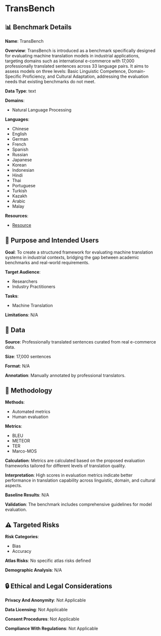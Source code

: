 # TransBench

## 📊 Benchmark Details

**Name**: TransBench

**Overview**: TransBench is introduced as a benchmark specifically designed for evaluating machine translation models in industrial applications, targeting domains such as international e-commerce with 17,000 professionally translated sentences across 33 language pairs. It aims to assess models on three levels: Basic Linguistic Competence, Domain-Specific Proficiency, and Cultural Adaptation, addressing the evaluation needs that existing benchmarks do not meet.

**Data Type**: text

**Domains**:
- Natural Language Processing

**Languages**:
- Chinese
- English
- German
- French
- Spanish
- Russian
- Japanese
- Korean
- Indonesian
- Hindi
- Thai
- Portuguese
- Turkish
- Kazakh
- Arabic
- Malay

**Resources**:
- [Resource](https://arxiv.org/abs/2505.14244)

## 🎯 Purpose and Intended Users

**Goal**: To create a structured framework for evaluating machine translation systems in industrial contexts, bridging the gap between academic benchmarks and real-world requirements.

**Target Audience**:
- Researchers
- Industry Practitioners

**Tasks**:
- Machine Translation

**Limitations**: N/A

## 💾 Data

**Source**: Professionally translated sentences curated from real e-commerce data.

**Size**: 17,000 sentences

**Format**: N/A

**Annotation**: Manually annotated by professional translators.

## 🔬 Methodology

**Methods**:
- Automated metrics
- Human evaluation

**Metrics**:
- BLEU
- METEOR
- TER
- Marco-MOS

**Calculation**: Metrics are calculated based on the proposed evaluation frameworks tailored for different levels of translation quality.

**Interpretation**: High scores in evaluation metrics indicate better performance in translation capability across linguistic, domain, and cultural aspects.

**Baseline Results**: N/A

**Validation**: The benchmark includes comprehensive guidelines for model evaluation.

## ⚠️ Targeted Risks

**Risk Categories**:
- Bias
- Accuracy

**Atlas Risks**:
No specific atlas risks defined

**Demographic Analysis**: N/A

## 🔒 Ethical and Legal Considerations

**Privacy And Anonymity**: Not Applicable

**Data Licensing**: Not Applicable

**Consent Procedures**: Not Applicable

**Compliance With Regulations**: Not Applicable
